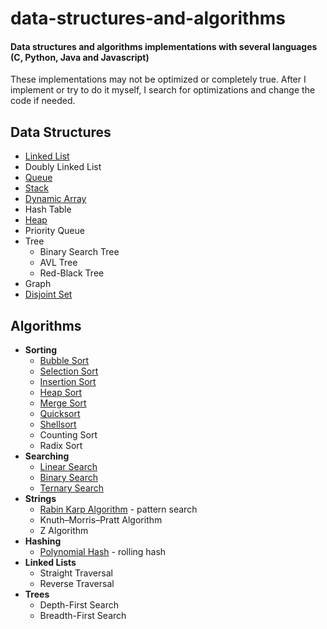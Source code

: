# data-structures-and-algorithms

#### Data structures and algorithms implementations with several languages (C, Python, Java and Javascript)

These implementations may not be optimized or completely true.
After I implement or try to do it myself, I search for optimizations and change the code if needed.

## Data Structures

- [Linked List](DataStructures/LinkedList)
- Doubly Linked List
- [Queue](DataStructures/Queue)
- [Stack](DataStructures/Stack)
- [Dynamic Array](DataStructures/DynamicArray)
- Hash Table
- [Heap](DataStructures/Heap)
- Priority Queue
- Tree
  - Binary Search Tree
  - AVL Tree
  - Red-Black Tree
- Graph
- [Disjoint Set](DataStructures/DisjointSet)

## Algorithms

- **Sorting**
  - [Bubble Sort](Algorithms/Sorting/BubbleSort)
  - [Selection Sort](Algorithms/Sorting/SelectionSort)
  - [Insertion Sort](Algorithms/Sorting/InsertionSort)
  - [Heap Sort](Algorithms/Sorting/HeapSort)
  - [Merge Sort](Algorithms/Sorting/MergeSort)
  - [Quicksort](Algorithms/Sorting/QuickSort)
  - [Shellsort](Algorithms/Sorting/ShellSort)
  - Counting Sort
  - Radix Sort
- **Searching**
  - [Linear Search](Algorithms/Search/Linear)
  - [Binary Search](Algorithms/Search/Binary)
  - [Ternary Search](Algorithms/Search/Ternary)
- **Strings**
  - [Rabin Karp Algorithm](Algorithms/String/RabinKarp) - pattern search
  - Knuth–Morris–Pratt Algorithm
  - Z Algorithm
- **Hashing**
  - [Polynomial Hash](Algorithms/Hashing/PolynomialHash) - rolling hash
- **Linked Lists**
  - Straight Traversal
  - Reverse Traversal
- **Trees**
  - Depth-First Search
  - Breadth-First Search
